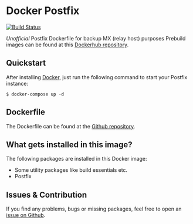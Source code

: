 # Docker Postfix

[![Build Status](https://github.ci.maxkratz.com/api/badges/maxkratz/docker_postfix/status.svg)](https://github.ci.maxkratz.com/maxkratz/docker_postfix)

*Unofficial* Postfix Dockerfile for backup MX (relay host) purposes
Prebuild images can be found at this [Dockerhub repository](https://hub.docker.com/r/maxkratz/postfix).


## Quickstart
After installing [Docker](https://docs.docker.com/get-docker/), just run the following command to start your Postfix instance:
```
$ docker-compose up -d
```


## Dockerfile
The Dockerfile can be found at the [Github repository](https://github.com/maxkratz/docker_postfix).


## What gets installed in this image?
The following packages are installed in this Docker image:

* Some utility packages like build essentials etc.
* Postfix


## Issues & Contribution
If you find any problems, bugs or missing packages, feel free to open an [issue on Github](https://github.com/maxkratz/docker_postfix/issues).
